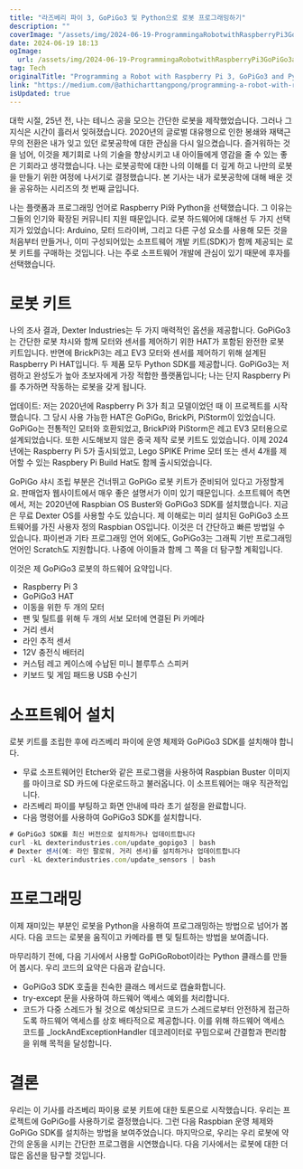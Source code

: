 ```yaml
---
title: "라즈베리 파이 3, GoPiGo3 및 Python으로 로봇 프로그래밍하기"
description: ""
coverImage: "/assets/img/2024-06-19-ProgrammingaRobotwithRaspberryPi3GoPiGo3andPython_0.png"
date: 2024-06-19 18:13
ogImage: 
  url: /assets/img/2024-06-19-ProgrammingaRobotwithRaspberryPi3GoPiGo3andPython_0.png
tag: Tech
originalTitle: "Programming a Robot with Raspberry Pi 3, GoPiGo3 and Python"
link: "https://medium.com/@athicharttangpong/programming-a-robot-with-raspberry-pi-3-gopigo3-and-python-592bd8e41530"
isUpdated: true
---
```






대학 시절, 25년 전, 나는 테니스 공을 모으는 간단한 로봇을 제작했었습니다. 그러나 그 지식은 시간이 흘러서 잊혀졌습니다. 2020년의 글로벌 대유행으로 인한 봉쇄와 재택근무의 전환은 내가 잊고 있던 로봇공학에 대한 관심을 다시 일으켰습니다. 즐거워하는 것을 넘어, 이것을 제기회로 나의 기술을 향상시키고 내 아이들에게 영감을 줄 수 있는 좋은 기회라고 생각했습니다. 나는 로봇공학에 대한 나의 이해를 더 깊게 하고 나만의 로봇을 만들기 위한 여정에 나서기로 결정했습니다. 본 기사는 내가 로봇공학에 대해 배운 것을 공유하는 시리즈의 첫 번째 글입니다.

나는 플랫폼과 프로그래밍 언어로 Raspberry Pi와 Python을 선택했습니다. 그 이유는 그들의 인기와 확장된 커뮤니티 지원 때문입니다. 로봇 하드웨어에 대해선 두 가지 선택지가 있었습니다: Arduino, 모터 드라이버, 그리고 다른 구성 요소를 사용해 모든 것을 처음부터 만들거나, 이미 구성되어있는 소프트웨어 개발 키트(SDK)가 함께 제공되는 로봇 키트를 구매하는 것입니다. 나는 주로 소프트웨어 개발에 관심이 있기 때문에 후자를 선택했습니다.

# 로봇 키트

나의 조사 결과, Dexter Industries는 두 가지 매력적인 옵션을 제공합니다. GoPiGo3는 간단한 로봇 챠시와 함께 모터와 센서를 제어하기 위한 HAT가 포함된 완전한 로봇 키트입니다. 반면에 BrickPi3는 레고 EV3 모터와 센서를 제어하기 위해 설계된 Raspberry Pi HAT입니다. 두 제품 모두 Python SDK를 제공합니다. GoPiGo3는 저렴하고 완성도가 높아 초보자에게 가장 적합한 플랫폼입니다; 나는 단지 Raspberry Pi를 추가하면 작동하는 로봇을 갖게 됩니다.

<div class="content-ad"></div>

업데이트: 저는 2020년에 Raspberry Pi 3가 최고 모델이었던 때 이 프로젝트를 시작했습니다. 그 당시 사용 가능한 HAT은 GoPiGo, BrickPi, PiStorm이 있었습니다. GoPiGo는 전통적인 모터와 호환되었고, BrickPi와 PiStorm은 레고 EV3 모터용으로 설계되었습니다. 또한 시도해보지 않은 중국 제작 로봇 키트도 있었습니다. 이제 2024년에는 Raspberry Pi 5가 출시되었고, Lego SPIKE Prime 모터 또는 센서 4개를 제어할 수 있는 Raspbery Pi Build Hat도 함께 출시되었습니다.

GoPiGo 샤시 조립 부분은 건너뛰고 GoPiGo 로봇 키트가 준비되어 있다고 가정할게요. 판매업자 웹사이트에서 매우 좋은 설명서가 이미 있기 때문입니다. 소프트웨어 측면에서, 저는 2020년에 Raspbian OS Buster와 GoPiGo3 SDK를 설치했습니다. 지금은 무료 Dexter OS를 사용할 수도 있습니다. 제 이해로는 미리 설치된 GoPiGo3 소프트웨어를 가진 사용자 정의 Raspbian OS입니다. 이것은 더 간단하고 빠른 방법일 수 있습니다. 파이썬과 기타 프로그래밍 언어 외에도, GoPiGo3는 그래픽 기반 프로그래밍 언어인 Scratch도 지원합니다. 나중에 아이들과 함께 그 쪽을 더 탐구할 계획입니다.

이것은 제 GoPiGo3 로봇의 하드웨어 요약입니다.

- Raspberry Pi 3
- GoPiGo3 HAT
- 이동을 위한 두 개의 모터
- 팬 및 틸트를 위해 두 개의 서보 모터에 연결된 Pi 카메라
- 거리 센서
- 라인 추적 센서
- 12V 충전식 배터리
- 커스텀 레고 케이스에 수납된 미니 블루투스 스피커
- 키보드 및 게임 패드용 USB 수신기

<div class="content-ad"></div>

# 소프트웨어 설치

로봇 키트를 조립한 후에 라즈베리 파이에 운영 체제와 GoPiGo3 SDK를 설치해야 합니다.

- 무료 소프트웨어인 Etcher와 같은 프로그램을 사용하여 Raspbian Buster 이미지를 마이크로 SD 카드에 다운로드하고 불러옵니다. 이 소프트웨어는 매우 직관적입니다.
- 라즈베리 파이를 부팅하고 화면 안내에 따라 초기 설정을 완료합니다.
- 다음 명령어를 사용하여 GoPiGo3 SDK를 설치합니다.

```js
# GoPiGo3 SDK를 최신 버전으로 설치하거나 업데이트합니다
curl -kL dexterindustries.com/update_gopigo3 | bash
# Dexter 센서(예: 라인 팔로워, 거리 센서)를 설치하거나 업데이트합니다
curl -kL dexterindustries.com/update_sensors | bash
```

<div class="content-ad"></div>

# 프로그래밍

이제 재미있는 부분인 로봇을 Python을 사용하여 프로그래밍하는 방법으로 넘어가 봅시다. 다음 코드는 로봇을 움직이고 카메라를 팬 및 틸트하는 방법을 보여줍니다.

마무리하기 전에, 다음 기사에서 사용할 GoPiGoRobot이라는 Python 클래스를 만들어 봅시다. 우리 코드의 요약은 다음과 같습니다.

- GoPiGo3 SDK 호출을 친숙한 클래스 메서드로 캡슐화합니다.
- try-except 문을 사용하여 하드웨어 액세스 예외를 처리합니다.
- 코드가 다중 스레드가 될 것으로 예상되므로 코드가 스레드로부터 안전하게 접근하도록 하드웨어 액세스를 상호 배타적으로 제공합니다. 이를 위해 하드웨어 액세스 코드를 _lockAndExceptionHandler 데코레이터로 꾸밈으로써 간결함과 편리함을 위해 목적을 달성합니다.

<div class="content-ad"></div>

# 결론

우리는 이 기사를 라즈베리 파이용 로봇 키트에 대한 토론으로 시작했습니다. 우리는 프로젝트에 GoPiGo를 사용하기로 결정했습니다. 그런 다음 Raspbian 운영 체제와 GoPiGo SDK를 설치하는 방법을 보여주었습니다. 마지막으로, 우리는 우리 로봇에 약간의 운동을 시키는 간단한 프로그램을 시연했습니다. 다음 기사에서는 로봇에 대한 더 많은 옵션을 탐구할 것입니다.